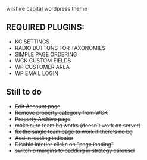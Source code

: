 wilshire capital wordpress theme

REQUIRED PLUGINS:
----------------
- KC SETTINGS
- RADIO BUTTONS FOR TAXONOMIES
- SIMPLE PAGE ORDERING
- WCK CUSTOM FIELDS
- WP CUSTOMER AREA
- WP EMAIL LOGIN

Still to do
-----------
- ~~Edit Account page~~
- ~~Remove property category from WCK~~
- ~~Property Archive page~~
- ~~make sure team bg works (doesn't work on server)~~
- ~~fix the single team page to work if there's no bg~~
- ~~Add in loading indicator~~
- ~~Disable interior clicks on "page loading"~~
- ~~switch p margins to padding in strategy carousel~~
